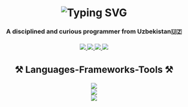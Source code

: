 <h1 align="center">
<img src="https://readme-typing-svg.demolab.com?font=Righteous&size=35&duration=4000&pause=100&color=228BF7&center=true&vCenter=true&random=false&width=500&height=70&lines=Hi+there+%F0%9F%91%8B;I'm+Jurayev+Rustambek;Software+.NET+Engineer%F0%9F%A7%91%F0%9F%8F%BB%E2%80%8D%F0%9F%92%BB;Always+learns+new+things" alt="Typing SVG" />
</h1>

<h3 align="center">A disciplined and curious programmer from Uzbekistan🇺🇿<h3/>

<div align="center">
<a href="mailto:jurayevkh@gmail.com">
	<img src="https://img.shields.io/badge/Gmail-grey?style=for-the-badge&logo=gmail"/>
<a/>
<a href="https://www.linkedin.com/in/jurayevkh">
	<img src="https://img.shields.io/badge/linkedin-blue?style=for-the-badge&logo=linkedin"/>
<a/>
<a href="https://www.youtube.com/channel/UCxDH1DdvU-BYgm0vB326kFw">
	<img src="https://img.shields.io/badge/youtube-red?style=for-the-badge&logo=youtube"/>
<a/>
<a href="https://t.me/ProgrammingWithRustam">
	<img src="https://img.shields.io/badge/telegram-blue?style=for-the-badge&logo=telegram"/>
<a/>
<div/>
	
<h2 align="center">⚒️ Languages-Frameworks-Tools ⚒️</h2>
<div align="center">
	<img src="https://skillicons.dev/icons?i=cs,dotnet,c,python,js,ts"/><br/>
	<img src="https://skillicons.dev/icons?i=postgresql,mysql,redis,docker,git,postman"/><br/>
	<img src="https://skillicons.dev/icons?i=html,css,bootstrap,tailwind,angular,vscode,visualstudio"/>
<div/>

 
<!--
**Jurayevkh/Jurayevkh** is a ✨ _special_ ✨ repository because its `README.md` (this file) appears on your GitHub profile.

Here are some ideas to get you started:

- 🔭 I’m currently working on ...
- 🌱 I’m currently learning ...
- 👯 I’m looking to collaborate on ...
- 🤔 I’m looking for help with ...
- 💬 Ask me about ...
- 📫 How to reach me: ...
- 😄 Pronouns: ...
- ⚡ Fun fact: ...
-->

<!--
**Jurayevkh/Jurayevkh** is a ✨ _special_ ✨ repository because its `README.md` (this file) appears on your GitHub profile.

Here are some ideas to get you started:

- 🔭 I’m currently working on ...
- 🌱 I’m currently learning ...
- 👯 I’m looking to collaborate on ...
- 🤔 I’m looking for help with ...
- 💬 Ask me about ...
- 📫 How to reach me: ...
- 😄 Pronouns: ...
- ⚡ Fun fact: ...
-->
